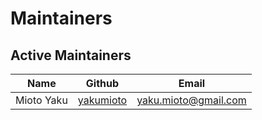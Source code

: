 # Maintainers

## Active Maintainers

| Name | Github | Email |
| :---: | :---: | :---: |
| Mioto Yaku| [yakumioto](https://github.com/yakumioto) | yaku.mioto@gmail.com |